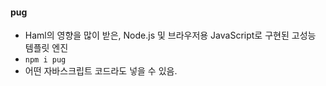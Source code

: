 #### pug

- Haml의 영향을 많이 받은, Node.js 및 브라우저용 JavaScript로 구현된 고성능 템플릿 엔진
- `npm i pug`
- 어떤 자바스크립트 코드라도 넣을 수 있음.
